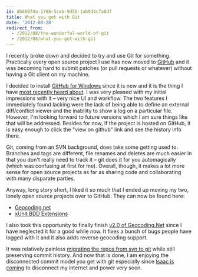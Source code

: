 ```yaml
---
id: db68074a-1768-5ceb-9d56-1ab9d4c7a0df
title: What you get with Git
date: '2012-08-28'
redirect_from:
  - /2012/08/the-wonderful-world-of-git
  - /2012/08/what-you-get-with-git
---
```


I recently broke down and decided to try and use Git for something. Practically every open source project I use has now moved to [GitHub](https://github.com/) and it was becoming hard to submit patches (or pull requests or whatever) without having a Git client on my machine.

I decided to install [GitHub for Windows](http://windows.github.com/) since it is new and it is the thing I have [most recently heard about](http://haacked.com/archive/2012/05/21/introducing-github-for-windows.aspx). I was very pleased with my initial impressions with it – very nice UI and workflow. The two features I immediately found lacking were the lack of being able to define an external diff/conflict viewer and the inability to show a log on a particular file. However, I'm looking forward to future versions which I am sure things like that will be addressed. Besides for now, if the project is hosted on GitHub, it is easy enough to click the "view on github" link and see the history info there.

Git, coming from an SVN background, does take some getting used to. Branches and tags are different, file renames and deletes are much easier in that you don't really need to track it – git does it for you automagically (which was confusing at first for me). Overall, though, it makes a lot more sense for open source projects as far as sharing code and collaborating with many disparate parties.

Anyway, long story short, I liked it so much that I ended up moving my two, lonely open source projects over to GitHub. They can now be found here:

* [Geocoding.net](https://github.com/chadly/Geocoding.net)
* [xUnit BDD Extensions](https://github.com/chadly/xUnit-BDD-Extensions)

I also took this opportunity to finally finish [v2.0 of Geocoding.Net](https://github.com/chadly/Geocoding.net/downloads) since I have neglected it for a good while now. It fixes a bunch of bugs people have logged with it and it also adds reverse geocoding support.

It was relatively painless [migrating the repos from svn to git](http://stackoverflow.com/a/3972103/316108) while still preserving commit history. And now that is done, I am enjoying the disconnected commit model you get with git especially since [Isaac is coming](http://www.wunderground.com/tropical/tracking/at201209.html) to disconnect my internet and power very soon.